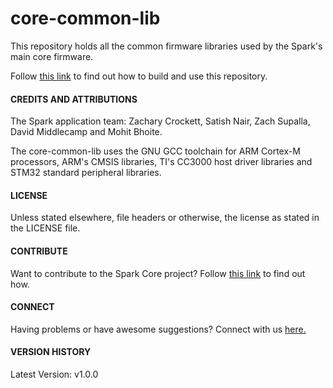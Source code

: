 # core-common-lib

This repository holds all the common firmware libraries used by the Spark's main core firmware.

Follow [this link]() to find out how to build and use this repository.

#### CREDITS AND ATTRIBUTIONS 

The Spark application team: Zachary Crockett, Satish Nair, Zach Supalla, David Middlecamp and Mohit Bhoite.

The core-common-lib uses the GNU GCC toolchain for ARM Cortex-M processors, ARM's CMSIS libraries, TI's CC3000 host driver libraries and STM32 standard peripheral libraries.

#### LICENSE
Unless stated elsewhere, file headers or otherwise, the license as stated in the LICENSE file.

#### CONTRIBUTE

Want to contribute to the Spark Core project? Follow [this link]() to find out how.

#### CONNECT

Having problems or have awesome suggestions? Connect with us [here.]()

#### VERSION HISTORY

Latest Version: v1.0.0

